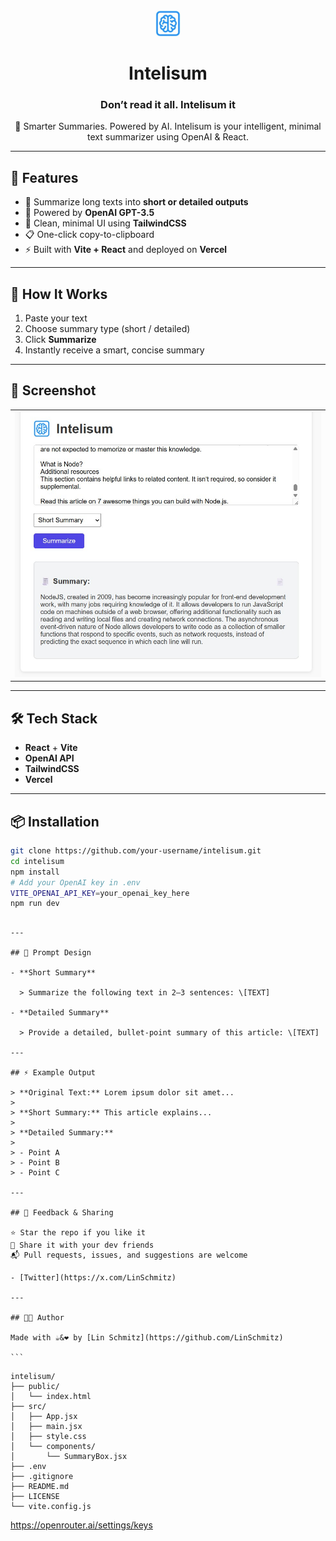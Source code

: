 <div align="center">
<img src="public/img/logo.jpg" alt="Intelisum Logo" width="40" /> 
  <h1>Intelisum</h1>
   <h3>Don’t read it all. Intelisum it</h3>

  <p>🧠 Smarter Summaries. Powered by AI. Intelisum is your intelligent, minimal text summarizer using OpenAI & React.</p>
 </div>

---

## 🚀 Features

- 🧠 Summarize long texts into **short or detailed outputs**
- 🤖 Powered by **OpenAI GPT-3.5**
- 🎨 Clean, minimal UI using **TailwindCSS**
- 📋 One-click copy-to-clipboard
- ⚡ Built with **Vite + React** and deployed on **Vercel**

---

## 🧠 How It Works

1. Paste your text
2. Choose summary type (short / detailed)
3. Click **Summarize**
4. Instantly receive a smart, concise summary

---

## 📸 Screenshot

<table>
  <tr>
    <td><img src="public/img/1.jpg" width="100%"/></td> 
  </tr>
</table>

---

## 🛠️ Tech Stack

- **React** + **Vite**
- **OpenAI API**
- **TailwindCSS**
- **Vercel**

---

## 📦 Installation

```bash
git clone https://github.com/your-username/intelisum.git
cd intelisum
npm install
# Add your OpenAI key in .env
VITE_OPENAI_API_KEY=your_openai_key_here
npm run dev
```

````

---

## 🧾 Prompt Design

- **Short Summary**

  > Summarize the following text in 2–3 sentences: \[TEXT]

- **Detailed Summary**

  > Provide a detailed, bullet-point summary of this article: \[TEXT]

---

## ⚡ Example Output

> **Original Text:** Lorem ipsum dolor sit amet...
>
> **Short Summary:** This article explains...
>
> **Detailed Summary:**
>
> - Point A
> - Point B
> - Point C

---

## 💬 Feedback & Sharing

⭐ Star the repo if you like it
🧵 Share it with your dev friends
📬 Pull requests, issues, and suggestions are welcome

- [Twitter](https://x.com/LinSchmitz)

---

## 🧑‍💻 Author

Made with ☕&❤️ by [Lin Schmitz](https://github.com/LinSchmitz)

```
````

```
intelisum/
├── public/
│   └── index.html
├── src/
│   ├── App.jsx
│   ├── main.jsx
│   ├── style.css
│   └── components/
│       └── SummaryBox.jsx
├── .env
├── .gitignore
├── README.md
├── LICENSE
└── vite.config.js
```

https://openrouter.ai/settings/keys
